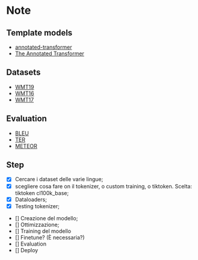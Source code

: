 # Note

## Template models

- [annotated-transformer](https://github.com/harvardnlp/annotated-transformer/blob/master/AnnotatedTransformer.ipynb)
- [The Annotated Transformer](https://nlp.seas.harvard.edu/2018/04/03/attention.html)

## Datasets

- [WMT19](https://huggingface.co/datasets/wmt/wmt19)
- [WMT16]()
- [WMT17]()

## Evaluation

- [BLEU](https://www.digitalocean.com/community/tutorials/bleu-score-in-python)
- [TER](https://pypi.org/project/pyter/)
- [METEOR](https://spotintelligence.com/2024/08/26/meteor-metric-in-nlp-how-it-works-how-to-tutorial-in-python/)


## Step

- [X] Cercare i dataset delle varie lingue;
- [X] scegliere cosa fare on il tokenizer, o custom training, o tiktoken. Scelta: tiktoken cl100k_base;
- [X] Dataloaders;
- [X] Testing tokenizer;
- [] Creazione del modello;
- [] Ottimizzazione;
- [] Training del modello
- [] Finetune? (È necessaria?) 
- [] Evaluation
- [] Deploy
 